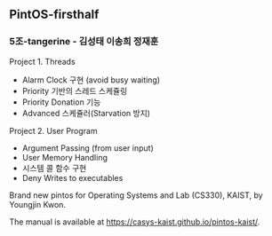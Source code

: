 ## PintOS-firsthalf 
### 5조-tangerine - 김성태 이송희 정재훈

Project 1. Threads
  - Alarm Clock 구현 (avoid busy waiting)
  - Priority 기반의 스레드 스케쥴링 
  - Priority Donation 기능
  - Advanced 스케쥴러(Starvation 방지)

Project 2. User Program
  - Argument Passing (from user input)
  - User Memory Handling
  - 시스템 콜 함수 구현
  - Deny Writes to executables

Brand new pintos for Operating Systems and Lab (CS330), KAIST, by Youngjin Kwon.

The manual is available at https://casys-kaist.github.io/pintos-kaist/.
